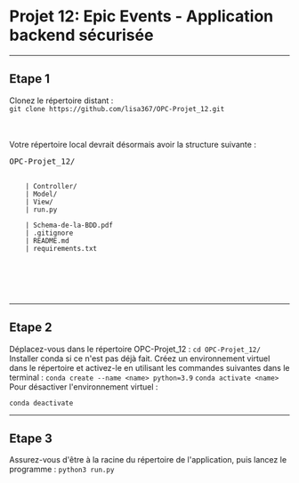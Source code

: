 # Projet 12: Epic Events - Application backend sécurisée
***

## <b>Etape 1</b>
Clonez le répertoire distant : \
`git clone https://github.com/lisa367/OPC-Projet_12.git`

<br>
<br>
Votre répertoire local devrait désormais avoir la structure suivante : 
<pre>OPC-Projet_12/

        | Controller/
        | Model/
        | View/          
        | run.py

        | Schema-de-la-BDD.pdf
        | .gitignore
        | README.md
        | requirements.txt
</pre>
<br>
<br>

---

## <b>Etape 2</b>
Déplacez-vous dans le répertoire OPC-Projet_12 : `cd OPC-Projet_12/`
Installer conda si ce n'est pas déjà fait.
Créez un environnement virtuel dans le répertoire et activez-le en utilisant les commandes suivantes dans le terminal : 
`conda create --name <name> python=3.9`
`conda activate <name>`
<br>
Pour désactiver l'environnement virtuel :

`conda deactivate`


---

## <b>Etape 3</b>
Assurez-vous d'être à la racine du répertoire de l'application, puis lancez le programme : `python3 run.py`